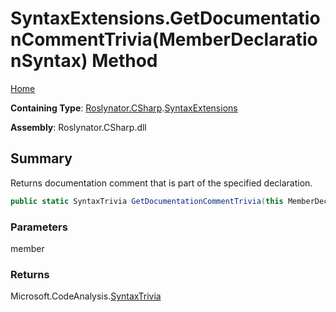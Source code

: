 # SyntaxExtensions\.GetDocumentationCommentTrivia\(MemberDeclarationSyntax\) Method

[Home](../../../../README.md)

**Containing Type**: [Roslynator.CSharp](../../README.md)\.[SyntaxExtensions](../README.md)

**Assembly**: Roslynator\.CSharp\.dll

## Summary

Returns documentation comment that is part of the specified declaration\.

```csharp
public static SyntaxTrivia GetDocumentationCommentTrivia(this MemberDeclarationSyntax member)
```

### Parameters

member



### Returns

Microsoft\.CodeAnalysis\.[SyntaxTrivia](https://docs.microsoft.com/en-us/dotnet/api/microsoft.codeanalysis.syntaxtrivia)

